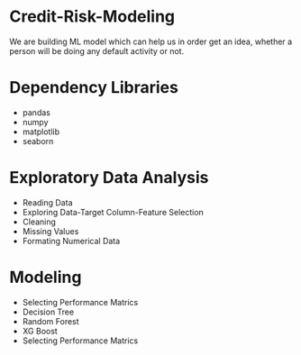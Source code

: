 # Credit-Risk-Modeling
We are building ML model which can help us in order get an idea, whether a person will be doing any default activity or not.

# Dependency Libraries
- pandas
- numpy
- matplotlib
- seaborn

# Exploratory Data Analysis
- Reading Data
- Exploring Data-Target Column-Feature Selection
- Cleaning
- Missing Values
- Formating Numerical Data

# Modeling
- Selecting Performance Matrics
- Decision Tree
- Random Forest
- XG Boost
- Selecting Performance Matrics
